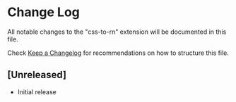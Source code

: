 # Change Log

All notable changes to the "css-to-rn" extension will be documented in this file.

Check [Keep a Changelog](http://keepachangelog.com/) for recommendations on how to structure this file.

## [Unreleased]

- Initial release
